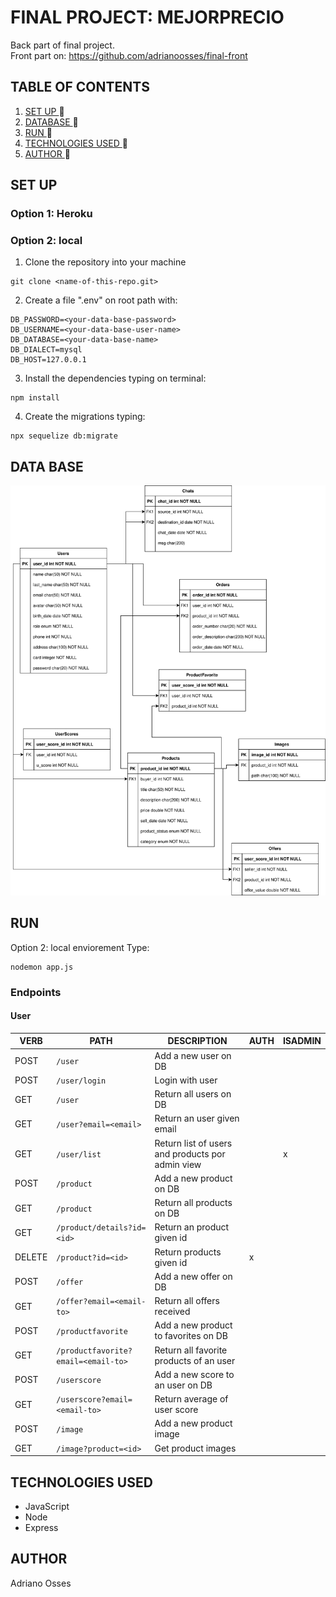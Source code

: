 # FINAL PROJECT: MEJORPRECIO
Back part of final project. <br>
Front part on: https://github.com/adrianoosses/final-front
## TABLE OF CONTENTS
1. [ SET UP ](#set-up) :rocket:
2. [ DATABASE ](#db) :rocket:
3. [ RUN ](#run) :rocket:
4. [ TECHNOLOGIES USED ](#tech) :rocket:
5. [ AUTHOR ](#author) :rocket:

<a name="set-up"></a>
## SET UP
<a name="db"></a>
### Option 1: Heroku
### Option 2: local
1. Clone the repository into your machine 
```
git clone <name-of-this-repo.git>
```
2. Create a file ".env" on root path with:
```
DB_PASSWORD=<your-data-base-password>
DB_USERNAME=<your-data-base-user-name>
DB_DATABASE=<your-data-base-name>
DB_DIALECT=mysql
DB_HOST=127.0.0.1
```
3. Install the dependencies typing on terminal:
```
npm install
```

4. Create the migrations typing:
```
npx sequelize db:migrate
```
## DATA BASE
![Database](images/diagram9.svg)
<a name="run"></a>
## RUN
Option 2: local enviorement
Type:
```
nodemon app.js
```

### Endpoints
#### User
| VERB| PATH|DESCRIPTION|AUTH|ISADMIN|
| ----- | ---- | ---- | ---- | ---- |
| POST | ```/user``` | Add a new user on DB |  |  |
| POST | ```/user/login``` | Login with user |  |  |
| GET | ```/user``` | Return all users on DB |  |  |
| GET | ```/user?email=<email>```| Return an user given email |  |  |
| GET | ```/user/list``` | Return list of users and products por admin view |  | x |
| POST | ```/product``` | Add a new product on DB |  |  |
| GET | ```/product``` | Return all products on DB |  |  |
| GET | ```/product/details?id=<id>```| Return an product given id |  |  |
| DELETE | ```/product?id=<id>``` | Return products given id | x |  |
| POST | ```/offer``` | Add a new offer on DB |  |  |
| GET | ```/offer?email=<email-to>``` | Return all offers received |  |  |
| POST | ```/productfavorite``` | Add a new product to favorites on DB |  |  |
| GET | ```/productfavorite?email=<email-to>``` | Return all favorite products of an user |  |  |
| POST | ```/userscore``` | Add a new score to an user on DB |  |  |
| GET | ```/userscore?email=<email-to>``` | Return average of user score |  |  |
| POST | ```/image``` | Add a new product image |  |  |
| GET | ```/image?product=<id>``` | Get product images |  |  |



<a name="tech"></a>
## TECHNOLOGIES USED
- JavaScript
- Node
- Express

<a name="author"></a>
## AUTHOR
Adriano Osses